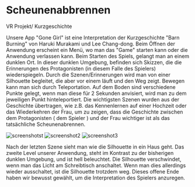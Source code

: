 # Scheunenabbrennen
VR Projekt/ Kurzgeschichte

Unsere App "Gone Girl" ist eine Interpretation der Kurzgeschichte "Barn Burning" von Haruki Murakami und Lee Chang-dong.
Beim Öffnen der Anwendung erscheint ein Menü, wo man das "Game" starten kann oder die Anwendung verlassen kann.
Beim Starten des Spiels, gelangt man an einem dunklen Ort. In dieser dunklen Umgebung, befinden sich Skizzen, die die Erinnerungen des Protagonisten (in diesem Falle des Spielers) wiederspiegeln. 
Durch die Szenen/Erinnerungen wird man von einer Silhouette begleitet, die aber vor einem läuft und den Weg zeigt.
Bewegen kann man sich durch Teleportation. Auf dem Boden sind verschiedene Punkte gelegt, wenn man diese für 2 Sekunden anvisiert, wird man zu dem jeweiligen Punkt hinteleportiert.
Die wichtigsten Szenen wurden aus der Geschichte übertragen, wie z.B. das Kennenlernen auf einer Hochzeit oder das Wiederkehren der Frau, um zu zeigen, dass die Geschichte zwischen dem Protagonisten ( dem Spieler ) und der Frau wichtiger ist als das tatsächliche Scheunenabrennen.

![screenshotst](https://user-images.githubusercontent.com/54251240/73197012-e8e85f80-4130-11ea-9410-9eadbfec5c52.PNG)
![screenshot2](https://user-images.githubusercontent.com/54251240/73197208-3664cc80-4131-11ea-81cc-931701497e98.PNG)
![screenshot3](https://user-images.githubusercontent.com/54251240/73197219-3b298080-4131-11ea-8a1f-470f584c7ec4.PNG)

Nach der letzten Szene sieht man wie die Silhouette in ein Haus geht.
Das zweite Level unserer Anwendung, steht im Kontrast zu der bisherigen dunklen Umgebung, und ist hell beleuchtet.
Die Silhouette verschwindet, wenn man das Licht am Schreibtisch anschaltet. Wenn man dies allerdings wieder ausschaltet, ist die Silhouette trotzdem weg. 
Dieses offene Ende haben wir bewusst gewählt, um die Interpretation des Spielers anzuregen.
